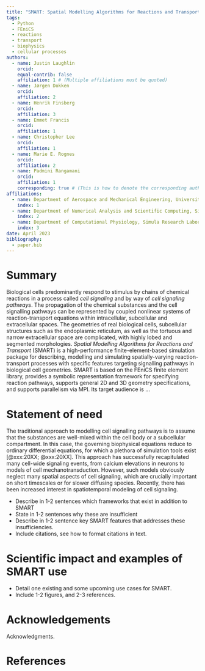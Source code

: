```yaml
---
title: "SMART: Spatial Modelling Algorithms for Reactions and Transport"
tags:
  - Python
  - FEniCS
  - reactions
  - transport
  - biophysics
  - cellular processes
authors:
  - name: Justin Laughlin
    orcid:
    equal-contrib: false
    affiliation: 1 # (Multiple affiliations must be quoted)
  - name: Jørgen Dokken
    orcid:
    affiliation: 2
  - name: Henrik Finsberg
    orcid:
    affiliation: 3
  - name: Emmet Francis
    orcid:
    affiliation: 1
  - name: Christopher Lee
    orcid:
    affiliation: 1
  - name: Marie E. Rognes
    orcid:
    affiliation: 2
  - name: Padmini Rangamani
    orcid:
    affiliation: 1
    corresponding: true # (This is how to denote the corresponding author)
affiliations:
  - name: Department of Aerospace and Mechanical Engineering, University of California San Diego, La Jolla, CA, USA
    index: 1
  - name: Department of Numerical Analysis and Scientific Computing, Simula Research Laboratory, Oslo, Norway
    index: 2
  - name: Department of Computational Physiology, Simula Research Laboratory, Oslo, Norway
    index: 3
date: April 2023
bibliography:
  - paper.bib
---
```


# Summary

<!-- A summary describing the high-level functionality and purpose of the software for a diverse, non-specialist audience. -->

Biological cells predominantly respond to stimulus by chains of
chemical reactions in a process called *cell signaling* and by way of
*cell signaling pathways*. The propagation of the chemical substances
and the cell signalling pathways can be represented by coupled
nonlinear systems of reaction-transport equations within
intracellular, subcellular and extracellular spaces. The geometries of
real biological cells, subcellular structures such as the endoplasmic
reticulum, as well as the tortuous and narrow extracellular space are
complicated, with highly lobed and segmented morphologies. *Spatial
Modelling Algorithms for Reactions and Transport* (SMART) is a
high-performance finite-element-based simulation package for
describing, modelling and simulating spatially-varying
reaction-transport processes with specific features targeting
signalling pathways in biological cell geometries. SMART is based on
the FEniCS finite element library, provides a symbolic representation
framework for specifying reaction pathways, supports general 2D and 3D
geometry specifications, and supports parallelism via MPI. Its target
audience is ...

# Statement of need

<!-- A Statement of need section that clearly illustrates the research purpose of the software and places it in the context of related work. -->

The traditional approach to modelling cell signalling pathways is to
assume that the substances are well-mixed within the cell body or a
subcellular compartment. In this case, the governing biophysical
equations reduce to ordinary differential equations, for which a
plethora of simulation tools exist [@xxx:20XX; @xxx:20XX]. This
approach has successfully recapitulated many cell-wide signaling
events, from calcium elevations in neurons to models of cell
mechanotransduction. However, such models obviously neglect many
spatial aspects of cell signaling, which are crucially important on
short timescales or for slower diffusing species. Recently, there has
been increased interest in spatiotemporal modeling of cell signaling.


* Describe in 1-2 sentences which frameworks that exist in addition to SMART
* State in 1-2 sentences why these are insufficient
* Describe in 1-2 sentence key SMART features that addresses these insufficiencies.
* Include citations, see how to format citations in text.

# Scientific impact and examples of SMART use

* Detail one existing and some upcoming use cases for SMART.
* Include 1-2 figures, and 2-3 references.

<!-- Figures can be included like this: -->
<!-- ![Caption for example figure.\label{fig:example}](figure.png) -->
<!-- and referenced from text using \autoref{fig:example}. -->


<!-- # Citations -->

<!-- Citations to entries in paper.bib should be in -->
<!-- [rMarkdown](http://rmarkdown.rstudio.com/authoring_bibliographies_and_citations.html) -->
<!-- format. -->

<!-- If you want to cite a software repository URL (e.g. something on GitHub without a preferred -->
<!-- citation) then you can do it with the example BibTeX entry below for @fidgit. -->

<!-- For a quick reference, the following citation commands can be used: -->
<!-- - `@author:2001`  ->  "Author et al. (2001)" -->
<!-- - `[@author:2001]` -> "(Author et al., 2001)" -->
<!-- - `[@author1:2001; @author2:2001]` -> "(Author1 et al., 2001; Author2 et al., 2002)" -->

<!-- # Figures -->


<!-- Figure sizes can be customized by adding an optional second parameter: -->
<!-- ![Caption for example figure.](figure.png){ width=20% } -->

# Acknowledgements

Acknowledgments.

# References
